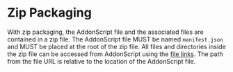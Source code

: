 # Zip Packaging

With zip packaging, the AddonScript file and the associated files are contained in
a zip file. The AddonScript file MUST be named `manifest.json` and MUST be placed
at the root of the zip file. All files and directories inside the zip file can be 
accessed from AddonScript using the [file links](../concepts/links.md#file). 
The path from the file URL is relative to the location of the AddonScript file.
